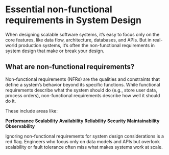 # Essential non-functional requirements in System Design

When designing scalable software systems, it’s easy to focus only on the core features, like data flow, architecture, databases, and APIs. But in real-world production systems, 
it’s often the non-functional requirements in system design that make or break your design.

## What are non-functional requirements?

Non-functional requirements (NFRs) are the qualities and constraints that define a system’s behavior beyond its specific functions. While functional requirements describe what the system
should do (e.g., store user data, process orders), non-functional requirements describe how well it should do it.

These include areas like:

**Performance**
**Scalability**
**Availability**
**Reliability**
**Security**
**Maintainability**
**Observability**

Ignoring non-functional requirements for system design considerations is a red flag. Engineers who focus only on data models and APIs but overlook scalability or fault tolerance
often miss what makes systems work at scale.



